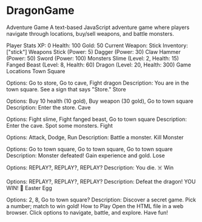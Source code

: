 # DragonGame
Adventure Game
A text-based JavaScript adventure game where players navigate through locations, buy/sell weapons, and battle monsters.

Player Stats
XP: 0
Health: 100
Gold: 50
Current Weapon: Stick
Inventory: ["stick"]
Weapons
Stick (Power: 5)
Dagger (Power: 30)
Claw Hammer (Power: 50)
Sword (Power: 100)
Monsters
Slime (Level: 2, Health: 15)
Fanged Beast (Level: 8, Health: 60)
Dragon (Level: 20, Health: 300)
Game Locations
Town Square

Options: Go to store, Go to cave, Fight dragon
Description: You are in the town square. See a sign that says "Store."
Store

Options: Buy 10 health (10 gold), Buy weapon (30 gold), Go to town square
Description: Enter the store.
Cave

Options: Fight slime, Fight fanged beast, Go to town square
Description: Enter the cave. Spot some monsters.
Fight

Options: Attack, Dodge, Run
Description: Battle a monster.
Kill Monster

Options: Go to town square, Go to town square, Go to town square
Description: Monster defeated! Gain experience and gold.
Lose

Options: REPLAY?, REPLAY?, REPLAY?
Description: You die. ☠️
Win

Options: REPLAY?, REPLAY?, REPLAY?
Description: Defeat the dragon! YOU WIN! 🎉
Easter Egg

Options: 2, 8, Go to town square?
Description: Discover a secret game. Pick a number; match to win gold!
How to Play
Open the HTML file in a web browser.
Click options to navigate, battle, and explore.
Have fun!
